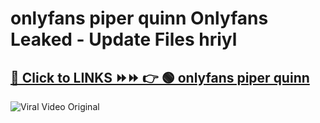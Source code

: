 
 # onlyfans piper quinn Onlyfans Leaked - Update Files hriyl

## <h2><a href="https://clipsfans.com/onlyfans_piper_quinn&ref=git">🔗 Click to LINKS ⏩⏩ 👉 🟢 onlyfans piper quinn </a></h2>

<a href="https://clipsfans.com/onlyfans_piper_quinn&ref=git" rel="nofollow" data-target="animated-image.originalLink"><img src="https://i.ibb.co.com/xMMVF88/686577567.gif" alt="Viral Video Original" style="max-width: 100%; display: inline-block;" data-target="animated-image.originalImage"></a>

